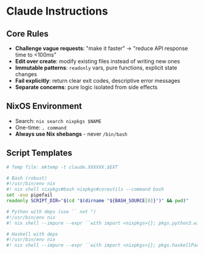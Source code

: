 # Claude Instructions

## Core Rules
- **Challenge vague requests**: "make it faster" → "reduce API response time to <100ms"
- **Edit over create**: modify existing files instead of writing new ones
- **Immutable patterns**: `readonly` vars, pure functions, explicit state changes
- **Fail explicitly**: return clear exit codes, descriptive error messages
- **Separate concerns**: pure logic isolated from side effects

## NixOS Environment
- Search: `nix search nixpkgs $NAME`
- One-time: `, command`
- **Always use Nix shebangs** - never `/bin/bash`

## Script Templates
```bash
# Temp file: mktemp -t claude.XXXXXX.$EXT

# Bash (robust)
#!/usr/bin/env nix
#! nix shell nixpkgs#bash nixpkgs#coreutils --command bash
set -euo pipefail
readonly SCRIPT_DIR="$(cd "$(dirname "${BASH_SOURCE[0]}")" && pwd)"

# Python with deps (use `` not ")
#!/usr/bin/env nix
#! nix shell --impure --expr ``with import <nixpkgs>{}; pkgs.python3.withPackages (ps: [ps.requests])`` --command python

# Haskell with deps
#!/usr/bin/env nix
#! nix shell --impure --expr ``with import <nixpkgs>{}; pkgs.haskellPackages.ghcWithPackages (ps: [ps.aeson])`` --command runhaskell
```
